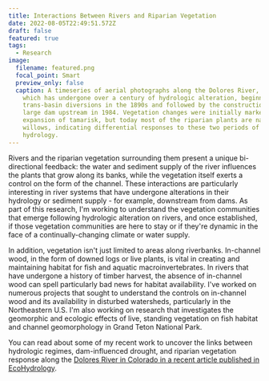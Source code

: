 ```yaml
---
title: Interactions Between Rivers and Riparian Vegetation
date: 2022-08-05T22:49:51.572Z
draft: false
featured: true
tags:
  - Research
image:
  filename: featured.png
  focal_point: Smart
  preview_only: false
  caption: A timeseries of aerial photographs along the Dolores River, Colorado,
    which has undergone over a century of hydrologic alteration, beginning with
    trans-basin diversions in the 1890s and followed by the construction of a
    large dam upstream in 1984. Vegetation changes were initially marked by
    expansion of tamarisk, but today most of the riparian plants are native
    willows, indicating differential responses to these two periods of altered
    hydrology.
---
```

Rivers and the riparian vegetation surrounding them present a unique bi-directional feedback: the water and sediment supply of the river influences the plants that grow along its banks, while the vegetation itself exerts a control on the form of the channel. These interactions are particularly interesting in river systems that have undergone alterations in their hydrology or sediment supply - for example, downstream from dams. As part of this research, I'm working to understand the vegetation communities that emerge following hydrologic alteration on rivers, and once established, if those vegetation communities are here to stay or if they're dynamic in the face of a continually-changing climate or water supply.

In addition, vegetation isn't just limited to areas along riverbanks. In-channel wood, in the form of downed logs or live plants, is vital in creating and maintaining habitat for fish and aquatic macroinvertebrates. In rivers that have undergone a history of timber harvest, the absence of in-channel wood can spell particularly bad news for habitat availability. I've worked on numerous projects that sought to understand the controls on in-channel wood and its availability in disturbed watersheds, particularly in the Northeastern U.S. I'm also working on research that investigates the geomorphic and ecologic effects of live, standing vegetation on fish habitat and channel geomorphology in Grand Teton National Park.

Y﻿ou can read about some of my recent work to uncover the links between hydrologic regimes, dam-influenced drought, and riparian vegetation response along the [Dolores River in Colorado in a recent article published in EcoHydrology](https://onlinelibrary.wiley.com/doi/abs/10.1002/eco.2429).